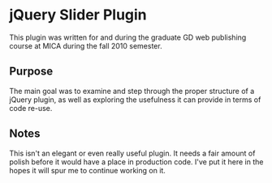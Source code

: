 # jQuery Slider Plugin

This plugin was written for and during the graduate GD web publishing course at MICA during the fall 2010 semester.

## Purpose

The main goal was to examine and step through the proper structure of a jQuery plugin, as well as exploring the usefulness it can provide in terms of code re-use. 

## Notes

This isn't an elegant or even really useful plugin. It needs a fair amount of polish before it would have a place in production code. I've put it here in the hopes it will spur me to continue working on it.
